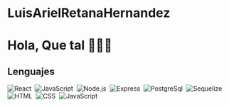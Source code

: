 # LuisArielRetanaHernandez
# Hola, Que tal 👋🏽😜

## Lenguajes
![React](https://img.shields.io/badge/-React-05122A?style=flat&logo=react)&nbsp;
![JavaScript](https://img.shields.io/badge/-JavaScript-05122A?style=flat&logo=javascript)&nbsp;
![Node.js](https://img.shields.io/badge/-Node.js-05122A?style=flat&logo=node.js)&nbsp;
![Express](https://img.shields.io/badge/-Express-05122A?style=flat&logo=express)&nbsp;
![PostgreSql](https://img.shields.io/badge/-PostgreSql-05122A?style=flat&logo=postgresql)&nbsp;
![Sequelize](https://img.shields.io/badge/-Sequelize-05122A?style=flat&logo=sequelize)&nbsp;
![HTML](https://img.shields.io/badge/-HTML-05122A?style=flat&logo=HTML)&nbsp;
![CSS](https://img.shields.io/badge/-CSS-05122A?style=flat&logo=css)&nbsp;
![JavaScript](https://img.shields.io/badge/-JavaScript-05122A?style=flat&logo=javascript)&nbsp;
